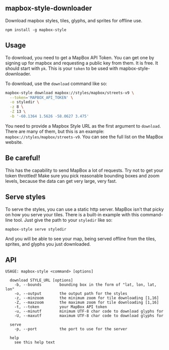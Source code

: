 ## mapbox-style-downloader

Download mapbox styles, tiles, glyphs, and sprites for offline use.

```
npm install -g mapbox-style
```

## Usage

To download, you need to get a MapBox API Token. You can get one by signing up
for mapbox and requesting a public key from them. It is free. It should start
with `pk`. This is your `token` to be used with mapbox-style-downloader.

To download, use the `download` command like so:

```sh
mapbox-style download mapbox://styles/mapbox/streets-v9 \
  --token='MAPBOX_API_TOKEN' \
  -o styledir \
  -z 8 \
  -Z 13 \
  -b '-60.1364 1.5626 -58.0627 3.475'
```

You need to provide a Mapbox Style URL as the first argument to `download`.
There are many of them, but this is an example: `mapbox://styles/mapbox/streets-v9`. You can see the full list on the MapBox website.

## Be careful!

This has the capability to send MapBox a lot of requests. Try not to get your
token throttled! Make sure you pick reasonable bounding boxes and zoom levels,
because the data can get very large, very fast.

## Serve styles

To serve the styles, you can use a static http server. MapBox isn't that picky
on how you serve your tiles. There is a built-in example with this command-line
tool. Just give the path to your `styledir` like so:

```
mapbox-style serve styledir
```

And you will be able to see your map, being served offline from the tiles,
sprites, and glyphs you just downloaded.

## API

```
USAGE: mapbox-style <command> [options]

  download STYLE_URL [options]
    -b, --bounds        bounding box in the form of "lat, lon, lat, lon"
    -o, --output        the output path for the styles
    -z, --minzoom       the minimum zoom for tile downloading [1,16]
    -Z, --maxzoom       the maximum zoom for tile downloading [1,16]
    -t, --token         your MapBox API token
    -u, --minutf        minimum UTF-8 char code to download glyphs for
    -U, --maxutf        maximum UTF-8 char code to download glyphs for

  serve
    -p, --port          the port to use for the server

  help
    see this help text
```
